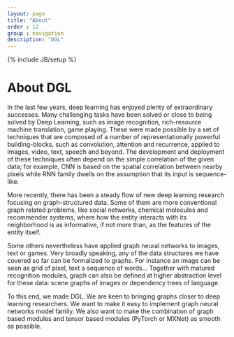 ```yaml
---
layout: page
title: "About"
order : 12
group : navigation
description: "DGL"
---
```

{% include JB/setup %}

# About DGL

In the last few years, deep learning has enjoyed plenty of extraordinary
successes. Many challenging tasks have been solved or close to being solved by
Deep Learning, such as image recognition, rich-resource machine translation,
game playing. These were made possible by a set of techniques that are
composed of a number of representationally powerful building-blocks, such as
convolution, attention and recurrence, applied to images, video, text, speech
and beyond. The development and deployment of these techniques often depend on
the simple correlation of the given data; for example, CNN is based on the
spatial correlation between nearby pixels while RNN family dwells on the
assumption that its input is sequence-like.

More recently, there has been a steady flow of new deep learning research
focusing on graph-structured data. Some of them are more conventional graph
related problems, like social networks, chemical molecules and recommender
systems, where how the entity interacts with its neighborhood is as
informative, if not more than, as the features of the entity itself.

Some others nevertheless have applied graph neural networks to images, text or
games. Very broadly speaking, any of the data structures we have covered so
far can be formalized to graphs. For instance an image can be seen as grid of
pixel, text a sequence of words… Together with matured recognition modules,
graph can also be defined at higher abstraction level for these data: scene
graphs of images or dependency trees of language.

To this end, we made DGL. We are keen to bringing graphs closer to deep
learning researchers. We want to make it easy to implement graph neural
networks model family. We also want to make the combination of graph based
modules and tensor based modules (PyTorch or MXNet) as smooth as possible.
